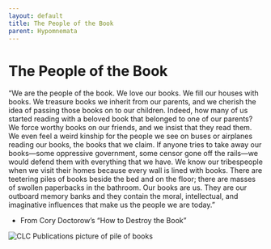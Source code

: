 ```yaml
---
layout: default
title: The People of the Book
parent: Hypomnemata
---
```

# The People of the Book

“We are the people of the book. We love our books. We fill our houses with books. We treasure books we inherit from our parents, and we cherish the idea of passing those books on to our children. Indeed, how many of us started reading with a beloved book that belonged to one of our parents? We force worthy books on our friends, and we insist that they read them. We even feel a weird kinship for the people we see on buses or airplanes reading our books, the books that we claim. If anyone tries to take away our books—some oppressive government, some censor gone off the rails—we would defend them with everything that we have. We know our tribespeople when we visit their homes because every wall is lined with books. There are teetering piles of books beside the bed and on the floor; there are masses of swollen paperbacks in the bathroom. Our books are us. They are our outboard memory banks and they contain the moral, intellectual, and imaginative influences that make us the people we are today.”

- From Cory Doctorow’s “How to Destroy the Book”

![CLC Publications picture of pile of books](https://www.clcpublications.com/wp-content/uploads/2015/12/piles-and-shelves-of-books.jpg)